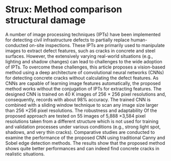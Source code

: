 # Strux: Method comparison structural damage
A number of image processing techniques (IPTs) have been implemented for detecting civil infrastructure defects to partially replace human-conducted on-site inspections. These IPTs are primarily used to manipulate images to extract defect features, such as cracks in concrete and steel surfaces. However, the extensively varying real-world situations (e.g., lighting and shadow changes) can lead to challenges to the wide adoption of IPTs. To overcome these challenges, this article proposes a vision-based method using a deep architecture of convolutional neural networks (CNNs) for detecting concrete cracks without calculating the defect features. As CNNs are capable of learning image features automatically, the proposed method works without the conjugation of IPTs for extracting features. The designed CNN is trained on 40 K images of 256 × 256 pixel resolutions and, consequently, records with about 98% accuracy. The trained CNN is combined with a sliding window technique to scan any image size larger than 256 ×256 pixel resolutions. The robustness and adaptability Of the proposed approach are tested on 55 images of 5,888 ×3,584 pixel resolutions taken from a different structure which is not used for training and validation processes under various conditions (e.g., strong light spot, shadows, and very thin cracks). Comparative studies are conducted to examine the performance of the proposed CNN using traditional Canny and Sobel edge detection methods. The results show that the proposed method shows quite better performances and can indeed find concrete cracks in realistic situations.
